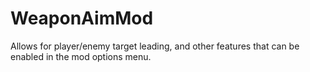 # WeaponAimMod
 Allows for player/enemy target leading, and other features that can be enabled in the mod options menu.
